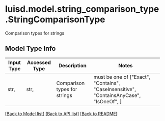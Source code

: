 # luisd.model.string_comparison_type.StringComparisonType

Comparison types for strings

## Model Type Info
Input Type | Accessed Type | Description | Notes
------------ | ------------- | ------------- | -------------
str,  | str,  | Comparison types for strings | must be one of ["Exact", "Contains", "CaseInsensitive", "ContainsAnyCase", "IsOneOf", ] 

[[Back to Model list]](../../README.md#documentation-for-models) [[Back to API list]](../../README.md#documentation-for-api-endpoints) [[Back to README]](../../README.md)

